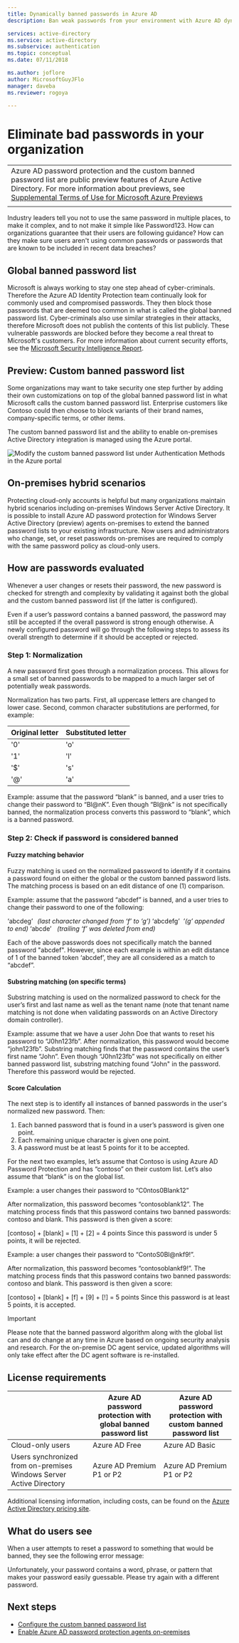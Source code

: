 ```yaml
---
title: Dynamically banned passwords in Azure AD
description: Ban weak passwords from your environment with Azure AD dynamically banned passwords

services: active-directory
ms.service: active-directory
ms.subservice: authentication
ms.topic: conceptual
ms.date: 07/11/2018

ms.author: joflore
author: MicrosoftGuyJFlo
manager: daveba
ms.reviewer: rogoya

---
```

# Eliminate bad passwords in your organization

|     |
| --- |
| Azure AD password protection and the custom banned password list are public preview features of Azure Active Directory. For more information about previews, see  [Supplemental Terms of Use for Microsoft Azure Previews](https://azure.microsoft.com/support/legal/preview-supplemental-terms/)|
|     |

Industry leaders tell you not to use the same password in multiple places, to make it complex, and to not make it simple like Password123. How can organizations guarantee that their users are following guidance? How can they make sure users aren't using common passwords or passwords that are known to be included in recent data breaches?

## Global banned password list

Microsoft is always working to stay one step ahead of cyber-criminals. Therefore the Azure AD Identity Protection team continually look for commonly used and compromised passwords. They then block those passwords that are deemed too common in what is called the global banned password list. Cyber-criminals also use similar strategies in their attacks, therefore Microsoft does not publish the contents of this list publicly. These vulnerable passwords are blocked before they become a real threat to Microsoft's customers. For more information about current security efforts, see the [Microsoft Security Intelligence Report](https://www.microsoft.com/security/operations/security-intelligence-report).

## Preview: Custom banned password list

Some organizations may want to take security one step further by adding their own customizations on top of the global banned password list in what Microsoft calls the custom banned password list. Enterprise customers like Contoso could then choose to block variants of their brand names, company-specific terms, or other items.

The custom banned password list and the ability to enable on-premises Active Directory integration is managed using the Azure portal.

![Modify the custom banned password list under Authentication Methods in the Azure portal](./media/concept-password-ban-bad/authentication-methods-password-protection.png)

## On-premises hybrid scenarios

Protecting cloud-only accounts is helpful but many organizations maintain hybrid scenarios including on-premises Windows Server Active Directory. It is possible to install Azure AD password protection for Windows Server Active Directory (preview) agents on-premises to extend the banned password lists to your existing infrastructure. Now users and administrators who change, set, or reset passwords on-premises are required to comply with the same password policy as cloud-only users.

## How are passwords evaluated

Whenever a user changes or resets their password, the new password is checked for strength and complexity by validating it against both the global and the custom banned password list (if the latter is configured).

Even if a user’s password contains a banned password, the password may still be accepted if the overall password is strong enough otherwise. A newly configured password will go through the following steps to assess its overall strength to determine if it should be accepted or rejected.

### Step 1: Normalization

A new password first goes through a normalization process. This allows for a small set of banned passwords to be mapped to a much larger set of potentially weak passwords.

Normalization has two parts.  First, all uppercase letters are changed to lower case.  Second, common character substitutions are performed, for example:  

| Original letter  | Substituted letter |
| --- | --- |
| '0'  | 'o' |
| '1'  | 'l' |
| '$'  | 's' |
| '@'  | 'a' |

Example: assume that the password “blank” is banned, and a user tries to change their password to “Bl@nK”. Even though “Bl@nk” is not specifically banned, the normalization process converts this password to “blank”, which is a banned password.

### Step 2: Check if password is considered banned

#### Fuzzy matching behavior

Fuzzy matching is used on the normalized password to identify if it contains a password found on either the global or the custom banned password lists. The matching process is based on an edit distance of one (1) comparison.  

Example: assume that the password “abcdef” is banned, and a user tries to change their password to one of the following:

‘abcdeg’    *(last character changed from ‘f’ to ‘g’)*
‘abcdefg’   *’(g’ appended to end)*
‘abcde’     *(trailing ‘f’ was deleted from end)*

Each of the above passwords does not specifically match the banned password "abcdef". However, since each example is within an edit distance of 1 of the banned token ‘abcdef’, they are all considered as a  match to “abcdef”.

#### Substring matching (on specific terms)

Substring matching is used on the normalized password to check for the user’s first and last name as well as the tenant name (note that tenant name matching is not done when validating passwords on an Active Directory domain controller).

Example: assume that we have a user John Doe that wants to reset his password to “J0hn123fb”. After normalization, this password would become “john123fb”. Substring matching finds that the password contains the user’s first name “John”. Even though “J0hn123fb” was not specifically on either banned password list, substring matching found “John" in the password. Therefore this password would be rejected.

#### Score Calculation

The next step is to identify all instances of banned passwords in the user's normalized new password. Then:

1. Each banned password that is found in a user’s password is given one point.
2. Each remaining unique character is given one point.
3. A password must be at least 5 points for it to be accepted.

For the next two examples, let’s assume that Contoso is using Azure AD Password Protection and has “contoso” on their custom list. Let’s also assume that “blank” is on the global list.

Example: a user changes their password to “C0ntos0Blank12”

After normalization, this password becomes “contosoblank12”. The matching process finds that this password contains two banned passwords: contoso and blank. This password is then given a score:

[contoso] + [blank] = [1] + [2] = 4 points
Since this password is under 5 points, it will be rejected.

Example: a user changes their password to “ContoS0Bl@nkf9!”.

After normalization, this password becomes “contosoblankf9!”. The matching process finds that this password contains two banned passwords: contoso and blank. This password is then given a score:

[contoso] + [blank] + [f] + [9] + [!] = 5 points
Since this password is at least 5 points, it is accepted.

   > [!IMPORTANT]
   > Please note that the banned password algorithm along with the global list can and do change at any time in Azure based on ongoing security analysis and research. For the on-premise DC agent service, updated algorithms will only take effect after the DC agent software is re-installed.

## License requirements

|   | Azure AD password protection with global banned password list | Azure AD password protection with custom banned password list|
| --- | --- | --- |
| Cloud-only users | Azure AD Free | Azure AD Basic |
| Users synchronized from on-premises Windows Server Active Directory | Azure AD Premium P1 or P2 | Azure AD Premium P1 or P2 |

Additional licensing information, including costs, can be found on the [Azure Active Directory pricing site](https://azure.microsoft.com/pricing/details/active-directory/).

## What do users see

When a user attempts to reset a password to something that would be banned, they see the following error message:

Unfortunately, your password contains a word, phrase, or pattern that makes your password easily guessable. Please try again with a different password.

## Next steps

* [Configure the custom banned password list](howto-password-ban-bad.md)
* [Enable Azure AD password protection agents on-premises](howto-password-ban-bad-on-premises-deploy.md)
